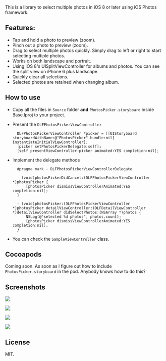 This is a library to select multiple photos in iOS 8 or later using iOS Photos framework.

Features:
-

- Tap and hold a photo to preview (zoom).
- Pinch out a photo to preview (zoom).
- Drag to select multiple photos quickly. Simply drag to left or right to start selecting multiple photos.
- Works on both landscape and portrait.
- Using iOS 8's UISplitViewController for albums and photos. You can see the split view on iPhone 6 plus landscape.
- Quickly clear all selections.
- Selected photos are retained when changing album.

How to use
-

- Copy all the files in `Source` folder **and** `PhotosPicker.storyboard` inside Base.lproj to your project.
- Present the `DLFPhotosPickerViewController`

		DLFPhotosPickerViewController *picker = [[UIStoryboard storyboardWithName:@"PhotosPicker" bundle:nil] instantiateInitialViewController];
    	[picker setPhotosPickerDelegate:self];
    	[self presentViewController:picker animated:YES completion:nil];

- Implement the delegate methods

		#pragma mark - DLFPhotosPickerViewControllerDelegate

		- (void)photosPickerDidCancel:(DLFPhotosPickerViewController *)photosPicker {
    		[photosPicker dismissViewControllerAnimated:YES completion:nil];
		}

		- (void)photosPicker:(DLFPhotosPickerViewController *)photosPicker detailViewController:(DLFDetailViewController *)detailViewController didSelectPhotos:(NSArray *)photos {
    		NSLog(@"selected %d photos", photos.count);
    		[photosPicker dismissViewControllerAnimated:YES completion:nil];
		}

- You can check the `SampleViewController` class.
		
Cocoapods
-

Coming soon. As soon as I figure out how to include `PhotosPicker.storyboard` in the pod. Anybody knows how to do this?

Screenshots
-

![](https://raw.githubusercontent.com/nicnocquee/DLFPhotosPicker/master/screenshots/iOS%20Simulator%20Screen%20Shot%20Nov%2030,%202014,%2009.39.04.png)

![](https://raw.githubusercontent.com/nicnocquee/DLFPhotosPicker/master/screenshots/iOS%20Simulator%20Screen%20Shot%20Nov%2030,%202014,%2009.38.27.png)

![](https://raw.githubusercontent.com/nicnocquee/DLFPhotosPicker/master/screenshots/iOS%20Simulator%20Screen%20Shot%20Nov%2030,%202014,%2009.38.58.png)

![](https://raw.githubusercontent.com/nicnocquee/DLFPhotosPicker/master/screenshots/iOS%20Simulator%20Screen%20Shot%20Nov%2030,%202014,%2009.38.34.png)


License
-

MIT.